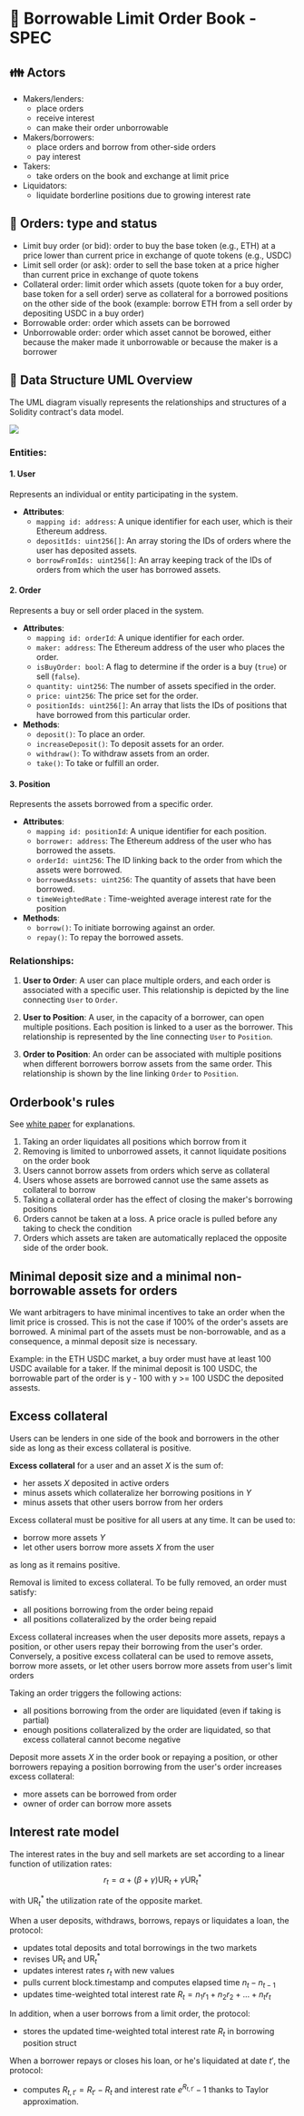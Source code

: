 # :book: Borrowable Limit Order Book - SPEC

## :family: Actors

- Makers/lenders:
  - place orders
  - receive interest
  - can make their order unborrowable
- Makers/borrowers:
  - place orders and borrow from other-side orders
  - pay interest
- Takers:
  - take orders on the book and exchange at limit price
- Liquidators:
  - liquidate borderline positions due to growing interest rate

## :card_index: Orders: type and status

- Limit buy order (or bid): order to buy the base token (e.g., ETH) at a price lower than current price in exchange of quote tokens (e.g., USDC)
- Limit sell order (or ask): order to sell the base token at a price higher than current price in exchange of quote tokens
- Collateral order: limit order which assets (quote token for a buy order, base token for a sell order) serve as collateral for a borrowed positions on the other side of the book (example: borrow ETH from a sell order by depositing USDC in a buy order)
- Borrowable order: order which assets can be borrowed
- Unborrowable order: order which asset cannot be borowed, either because the maker made it unborrowable or because the maker is a borrower

## :twisted_rightwards_arrows: Data Structure UML Overview

The UML diagram visually represents the relationships and structures of a Solidity contract's data model.

![](/Images/lendbook_ulm.png)

### Entities:

#### 1. **User**
Represents an individual or entity participating in the system.
- **Attributes**:
  - `mapping id: address`: A unique identifier for each user, which is their Ethereum address.
  - `depositIds: uint256[]`: An array storing the IDs of orders where the user has deposited assets.
  - `borrowFromIds: uint256[]`: An array keeping track of the IDs of orders from which the user has borrowed assets.

#### 2. **Order**
Represents a buy or sell order placed in the system.
- **Attributes**:
  - `mapping id: orderId`: A unique identifier for each order.
  - `maker: address`: The Ethereum address of the user who places the order.
  - `isBuyOrder: bool`: A flag to determine if the order is a buy (`true`) or sell (`false`).
  - `quantity: uint256`: The number of assets specified in the order.
  - `price: uint256`: The price set for the order.
  - `positionIds: uint256[]`: An array that lists the IDs of positions that have borrowed from this particular order.
- **Methods**:
  - `deposit()`: To place an order.
  - `increaseDeposit()`: To deposit assets for an order.
  - `withdraw()`: To withdraw assets from an order.
  - `take()`: To take or fulfill an order.

#### 3. **Position**
Represents the assets borrowed from a specific order.
- **Attributes**:
  - `mapping id: positionId`: A unique identifier for each position.
  - `borrower: address`: The Ethereum address of the user who has borrowed the assets.
  - `orderId: uint256`: The ID linking back to the order from which the assets were borrowed.
  - `borrowedAssets: uint256`: The quantity of assets that have been borrowed.
  - `timeWeightedRate` : Time-weighted average interest rate for the position
- **Methods**:
  - `borrow()`: To initiate borrowing against an order.
  - `repay()`: To repay the borrowed assets.

### Relationships:

1. **User to Order**: 
A user can place multiple orders, and each order is associated with a specific user. This relationship is depicted by the line connecting `User` to `Order`.

2. **User to Position**: 
A user, in the capacity of a borrower, can open multiple positions. Each position is linked to a user as the borrower. This relationship is represented by the line connecting `User` to `Position`.

3. **Order to Position**: 
An order can be associated with multiple positions when different borrowers borrow assets from the same order. This relationship is shown by the line linking `Order` to `Position`.


## Orderbook's rules

See [white paper](llob_wp.pdf) for explanations.

1. Taking an order liquidates all positions which borrow from it
2. Removing is limited to unborrowed assets, it cannot liquidate positions on the order book
3. Users cannot borrow assets from orders which serve as collateral
4. Users whose assets are borrowed cannot use the same assets as collateral to borrow
5. Taking a collateral order has the effect of closing the maker's borrowing positions
6. Orders cannot be taken at a loss. A price oracle is pulled before any taking to check the condition
7. Orders which assets are taken are automatically replaced the opposite side of the order book.

## Minimal deposit size and a minimal non-borrowable assets for orders

We want arbitragers to have minimal incentives to take an order when the limit price is crossed. This is not the case if 100\% of the order's assets are borrowed. A minimal part of the assets must be non-borrowable, and as a consequence, a minmal deposit size is necessary.

Example: in the ETH USDC market, a buy order must have at least 100 USDC available for a taker. If the minimal deposit is 100 USDC, the borrowable part of the order is y - 100 with y >= 100 USDC the deposited assests.

## Excess collateral

Users can be lenders in one side of the book and borrowers in the other side as long as their excess collateral is positive.

**Excess collateral** for a user and an asset $X$ is the sum of:

- her assets $X$ deposited in active orders 
- minus assets which collateralize her borrowing positions in $Y$
- minus assets that other users borrow from her orders

Excess collateral must be positive for all users at any time. It can be used to:

- borrow more assets $Y$
- let other users borrow more assets $X$ from the user

as long as it remains positive.

Removal is limited to excess collateral. To be fully removed, an order must satisfy:

- all positions borrowing from the order being repaid
- all positions collateralized by the order being repaid

Excess collateral increases when the user deposits more assets, repays a position, or other users repay their borrowing from the user's order. Conversely, a positive excess collateral can be used to remove assets, borrow more assets, or let other users borrow more assets from user's limit orders

Taking an order triggers the following actions:

- all positions borrowing from the order are liquidated (even if taking is partial)
- enough positions collateralized by the order are liquidated, so that excess collateral cannot become negative

Deposit more assets $X$ in the order book or repaying a position, or other borrowers repaying a position borrowing from the user's order increases excess collateral:

- more assets can be borrowed from order
- owner of order can borrow more assets

## Interest rate model

The interest rates in the buy and sell markets are set according to a linear function of utilization rates:
$$
r_t = \alpha + (\beta + \gamma) \text{UR}_t + \gamma \text{UR}_t^*	
$$

with $\text{UR}_t^*$ the utilization rate of the opposite market.

When a user deposits, withdraws, borrows, repays or liquidates a loan, the protocol:

- updates total deposits and total borrowings in the two markets
- revises $\text{UR}_t$ and $\text{UR}_t^*$
- updates interest rates $r_t$ with new values
- pulls current block.timestamp and computes elapsed time $n_t - n_{t-1}$
- updates time-weighted total interest rate $R_t = n_1 r_1 + n_2 r_2 + ... + n_t r_t$

In addition, when a user borrows from a limit order, the protocol:

- stores the updated time-weighted total interest rate $R_t$ in borrowing position struct

When a borrower repays or closes  his loan, or he's liquidated at date $t'$, the protocol:

- computes $R_{t, t'} = R_{t'} - R_t$ and interest rate $e^{R_{t, t'}} - 1$ thanks to Taylor approximation.